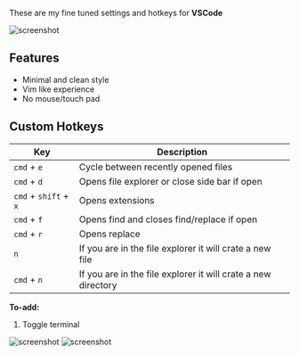 These are my fine tuned settings and hotkeys for **VSCode**

![screenshot](img/standardlook.png)

## Features 
- Minimal and clean style 
- Vim like experience
- No mouse/touch pad

## Custom Hotkeys

| Key                                       | Description   |
| ----------------------------------------- | ------------- |
| ```cmd``` + ```e``` | Cycle between recently opened files |
| ```cmd``` + ```d``` | Opens file explorer or close side bar if open |
| ```cmd``` +  ```shift``` + ```x``` | Opens extensions  |
| ```cmd``` + ```f``` | Opens find and closes find/replace if open  |
| ```cmd``` + ```r``` | Opens replace  |
| ```n``` | If you are in the file explorer it will crate a new file  |
| ```cmd``` + ```n``` | If you are in the file explorer it will crate a new directory |

**To-add:**
1. Toggle terminal


![screenshot](img/sidebar.png)
![screenshot](img/Last.png)
